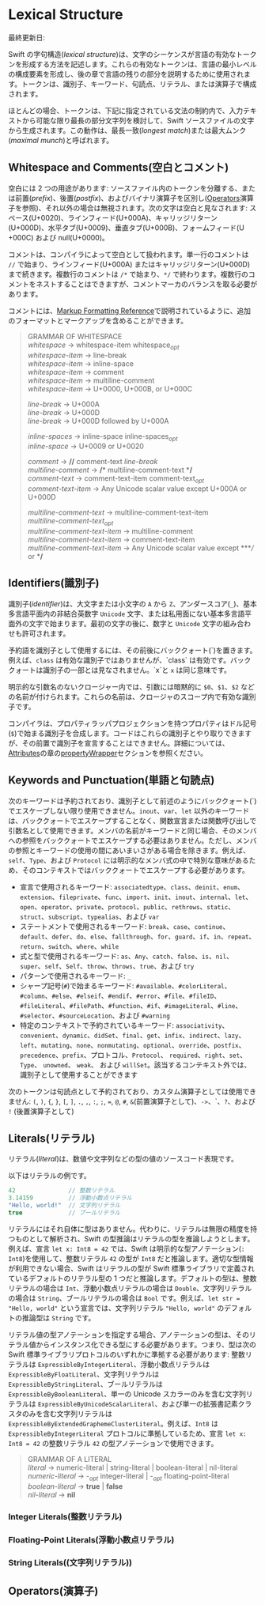 # Lexical Structure

最終更新日:

Swift の字句構造(*lexical structure*)は、文字のシーケンスが言語の有効なトークンを形成する方法を記述します。これらの有効なトークンは、言語の最小レベルの構成要素を形成し、後の章で言語の残りの部分を説明するために使用されます。トークンは、識別子、キーワード、句読点、リテラル、または演算子で構成されます。

ほとんどの場合、トークンは、下記に指定されている文法の制約内で、入力テキストから可能な限り最長の部分文字列を検討して、Swift ソースファイルの文字から生成されます。この動作は、最長一致(*longest match*)または最大ムンク(*maximal munch*)と呼ばれます。

## Whitespace and Comments(空白とコメント)

空白には 2 つの用途があります: ソースファイル内のトークンを分離する、または前置(*prefix*)、後置(*postfix*)、およびバイナリ演算子を区別し([Operators](#operators演算子)演算子を参照)、それ以外の場合は無視されます。次の文字は空白と見なされます: スペース(U+0020)、ラインフィード(U+000A)、キャリッジリターン (U+000D)、水平タブ(U+0009)、垂直タブ(U+000B)、フォームフィード(U +000C) および null(U+0000)。

コメントは、コンパイラによって空白として扱われます。単一行のコメントは `//` で始まり、ラインフィード(U+000A) またはキャリッジリターン(U+000D) まで続きます。複数行のコメントは `/*` で始まり、`*/` で終わります。複数行のコメントをネストすることはできますが、コメントマーカのバランスを取る必要があります。

コメントには、[Markup Formatting Reference](https://developer.apple.com/library/content/documentation/Xcode/Reference/xcode_markup_formatting_ref/index.html)で説明されているように、追加のフォーマットとマークアップを含めることができます。

> GRAMMAR OF WHITESPACE  
> *whitespace* → whitespace-item whitespace<sub>*opt*</sub>  
> *whitespace-item* → line-break  
> *whitespace-item* → inline-space  
> *whitespace-item* → comment  
> *whitespace-item* → multiline-comment  
> *whitespace-item* → U+0000, U+000B, or U+000C  
> 
> *line-break* → U+000A  
> *line-break* → U+000D  
> *line-break* → U+000D followed by U+000A  
> 
> *inline-spaces* → inline-space inline-spaces<sub>*opt*</sub>  
> *inline-space* → U+0009 or U+0020  
> 
> *comment* → **//** comment-text *line-break*  
> *multiline-comment* → **/*** multiline-comment-text ***/**  
> *comment-text* → comment-text-item comment-text<sub>*opt*</sub>  
> *comment-text-item* → Any Unicode scalar value except U+000A or U+000D  
> 
> *multiline-comment-text* → multiline-comment-text-item  
> *multiline-comment-text*<sub>*opt*</sub>  
> *multiline-comment-text-item* → multiline-comment  
> *multiline-comment-text-item* → comment-text-item  
> *multiline-comment-text-item* → Any Unicode scalar value except ****/* or ***/**

## Identifiers(識別子)

識別子(*identifier*)は、大文字または小文字の `A` から `Z`、アンダースコア(`_`)、基本多言語平面内の非結合英数字 `Unicode` 文字、または私用面にない基本多言語平面外の文字で始まります。最初の文字の後に、数字と `Unicode` 文字の組み合わせも許可されます。

予約語を識別子として使用するには、その前後にバッククォート(\`)を置きます。例えば、`class` は有効な識別子ではありませんが、\`class\` は有効です。バッククォートは識別子の一部とは見なされません。\`x\`と `x` は同じ意味です。

明示的な引数名のないクロージャー内では、引数には暗黙的に `$0`、`$1`、`$2` などの名前が付けられます。これらの名前は、クロージャのスコープ内で有効な識別子です。

コンパイラは、プロパティラッパプロジェクションを持つプロパティはドル記号(`$`)で始まる識別子を合成します。コードはこれらの識別子とやり取りできますが、その前置で識別子を宣言することはできません。詳細については、[Attributes](./attributes.md)の章の[propertyWrapper](./attributes.md#propertyWrapperプロパティラッパ)セクションを参照ください。

## Keywords and Punctuation(単語と句読点)

次のキーワードは予約されており、識別子として前述のようにバッククォート(\`)でエスケープしない限り使用できません。`inout`、`var`、`let` 以外のキーワードは、バッククォートでエスケープすることなく、関数宣言または関数呼び出しで引数名として使用できます。メンバの名前がキーワードと同じ場合、そのメンバへの参照をバッククォートでエスケープする必要はありません。ただし、メンバの参照とキーワードの使用の間にあいまいさがある場合を除きます。例えば、`self`、`Type`、および `Protocol` には明示的なメンバ式の中で特別な意味があるため、そのコンテキストではバッククォートでエスケープする必要があります。

* 宣言で使用されるキーワード: `associatedtype`、`class`、`deinit`、`enum`、`extension`、`fileprivate`、`func`、`import`、`init`、`inout`、`internal`、`let`、`open`、`operator`、`private`、`protocol`、`public`、`rethrows`、`static`、`struct`、`subscript`、`typealias`、および `var`
* ステートメントで使用されるキーワード: `break`、`case`、`continue`、`default`、`defer`、`do`、`else`、`fallthrough`、`for`、`guard`、`if`、`in`、`repeat`、`return`、`switch`、`where`、`while`
* 式と型で使用されるキーワード: `as`、`Any`、`catch`、`false`、`is`、`nil`、`super`、`self`、`Self`、`throw`、`throws`、`true`、および `try`
* パターンで使用されるキーワード: `_`
* シャープ記号(`#`)で始まるキーワード: `#available`、`#colorLiteral`、`#column`、`#else`、`#elseif`、`#endif`、`#error`、`#file`、`#fileID`、`#fileLiteral`、`#filePath`、`#function`、`#if`、`#imageLiteral`、`#line`、`#selector`、`#sourceLocation`、および `#warning`
* 特定のコンテキストで予約されているキーワード: `associativity`、`convenient`、`dynamic`、`didSet`、`final`、`get`、`infix`、`indirect`、`lazy`、`left`、`mutating`、`none`、`nonmutating`、`optional`、`override`、`postfix`、`precedence`、`prefix`、プロトコル、`Protocol`、 `required`、`right`、`set`、`Type`、 `unowned`、 `weak`、 および `willSet`。該当するコンテキスト外では、識別子として使用することができます

次のトークンは句読点として予約されており、カスタム演算子としては使用できません: `(`, `)`, `{`, `}`, `[`, `]`, `.`, `,`, `:`, `;`, `=`, `@`, `#`, `&`(前置演算子として)、`->`、\`、`?`、および `!` (後置演算子として)

## Literals(リテラル)

リテラル(*literal*)は、数値や文字列などの型の値のソースコード表現です。

以下はリテラルの例です。

```swift
42               // 整数リテラル
3.14159          // 浮動小数点リテラル
"Hello, world!"  // 文字列リテラル
true             // ブールリテラル
```

リテラルにはそれ自体に型はありません。代わりに、リテラルは無限の精度を持つものとして解析され、Swift の型推論はリテラルの型を推論しようとします。例えば、宣言 `let x: Int8 = 42` では、Swift は明示的な型アノテーション(`: Int8`)を使用して、整数リテラル `42` の型が `Int8` だと推論します。適切な型情報が利用できない場合、Swift はリテラルの型が Swift 標準ライブラリで定義されているデフォルトのリテラル型の 1 つだと推論します。デフォルトの型は、整数リテラルの場合は `Int`、浮動小数点リテラルの場合は `Double`、文字列リテラルの場合は `String`、ブールリテラルの場合は `Bool` です。例えば、`let str = "Hello, world"` という宣言では、文字列リテラル `"Hello, world"` のデフォルトの推論型は `String` です。

リテラル値の型アノテーションを指定する場合、アノテーションの型は、そのリテラル値からインスタンス化できる型にする必要があります。つまり、型は次の Swift 標準ライブラリプロトコルのいずれかに準拠する必要があります: 整数リテラルは `ExpressibleByIntegerLiteral`、浮動小数点リテラルは `ExpressibleByFloatLiteral`、文字列リテラルは `ExpressibleByStringLiteral`、ブールリテラルは `ExpressibleByBooleanLiteral`、単一の Unicode スカラーのみを含む文字列リテラルは `ExpressibleByUnicodeScalarLiteral`、および単一の拡張書記素クラスタのみを含む文字列リテラルは `ExpressibleByExtendedGraphemeClusterLiteral`。例えば、`Int8` は `ExpressibleByIntegerLiteral` プロトコルに準拠しているため、宣言 `let x: Int8 = 42` の整数リテラル `42` の型アノテーションで使用できます。

> GRAMMAR OF A LITERAL  
> *literal* → numeric-literal | string-literal | boolean-literal | nil-literal  
> *numeric-literal* → -<sub>*opt*</sub> integer-literal | -<sub>*opt*</sub> floating-point-literal  
> *boolean-literal* → **true** | **false**  
> *nil-literal* → **nil**

### Integer Literals(整数リテラル)

### Floating-Point Literals(浮動小数点リテラル)

### String Literals((文字列リテラル))

## Operators(演算子)
